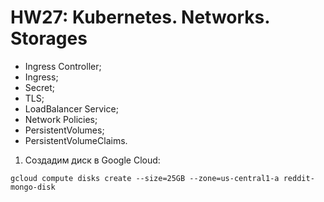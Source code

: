 # HW27: Kubernetes. Networks. Storages

- Ingress Controller;
- Ingress;
- Secret;
- TLS;
- LoadBalancer Service;
- Network Policies;
- PersistentVolumes;
- PersistentVolumeClaims.

1. Создадим диск в Google Cloud:

```
gcloud compute disks create --size=25GB --zone=us-central1-a reddit-mongo-disk
```

